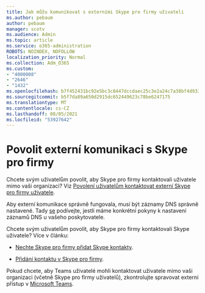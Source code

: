 ```yaml
---
title: Jak můžu komunikovat s externími Skype pro firmy uživateli
ms.author: pebaum
author: pebaum
manager: scotv
ms.audience: Admin
ms.topic: article
ms.service: o365-administration
ROBOTS: NOINDEX, NOFOLLOW
localization_priority: Normal
ms.collection: Adm_O365
ms.custom:
- "4000008"
- "2646"
- "1432"
ms.openlocfilehash: b7f452431bc92e5bc3c8447dccdaec25c3e2a24c7a38bf4d933d3f125e4d2d35
ms.sourcegitcommit: b5f7da89a650d2915dc652449623c78be6247175
ms.translationtype: MT
ms.contentlocale: cs-CZ
ms.lasthandoff: 08/05/2021
ms.locfileid: "53927642"
---
```

# <a name="allow-external-communications-with-skype-for-business"></a>Povolit externí komunikaci s Skype pro firmy 

Chcete svým uživatelům povolit, aby Skype pro firmy kontaktovali uživatele mimo vaši organizaci? Viz [Povolení uživatelům kontaktovat externí Skype pro firmy uživatele](https://docs.microsoft.com/skypeforbusiness/set-up-skype-for-business-online/allow-users-to-contact-external-skype-for-business-users).

Aby externí komunikace správně fungovala, musí být záznamy DNS správně nastavené. Tady [se](https://docs.microsoft.com/microsoft-365/admin/get-help-with-domains/set-up-your-domain-host-specific-instructions) podívejte, jestli máme konkrétní pokyny k nastavení záznamů DNS u vašeho poskytovatele. 

Chcete svým uživatelům povolit, aby Skype pro firmy kontaktovali Skype uživatele? Více v článku:

- [Nechte Skype pro firmy přidat Skype kontakty](https://docs.microsoft.com/skypeforbusiness/set-up-skype-for-business-online/let-skype-for-business-users-add-skype-contacts). 

- [Přidání kontaktu v Skype pro firmy](https://support.office.com/article/add-a-contact-in-skype-for-business-89338023-2adf-4f5c-90b6-f8b6f72fadd1).


Pokud chcete, aby Teams uživatelé mohli kontaktovat uživatele mimo vaši organizaci (včetně Skype pro firmy uživatelů), zkontrolujte spravovat externí přístup v [Microsoft Teams](https://docs.microsoft.com/microsoftteams/let-your-teams-users-communicate-with-other-people). 